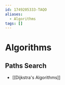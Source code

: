 ```yaml
---
id: 1749205333-TAQO
aliases:
  - Algorithms
tags: []
---
```


# Algorithms

## Paths Search

- [[Dijkstra's Algorithms]]

